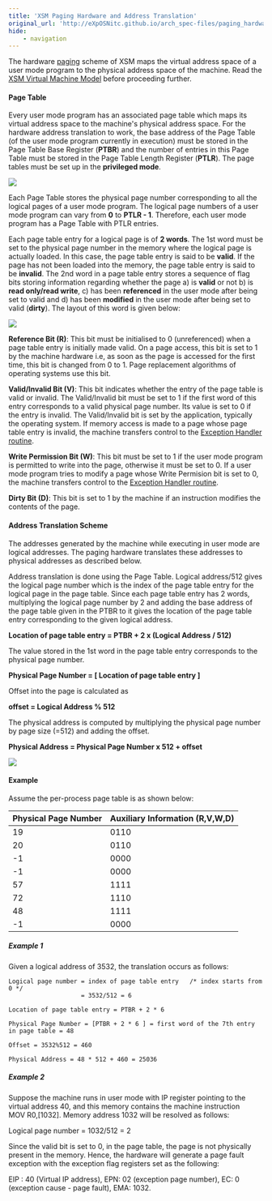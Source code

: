 ```yaml
---
title: 'XSM Paging Hardware and Address Translation'
original_url: 'http://eXpOSNitc.github.io/arch_spec-files/paging_hardware.html'
hide:
    - navigation
---
```


The hardware [paging](http://en.wikipedia.org/wiki/Paging) scheme of XSM maps the virtual address space of a user mode program to the physical address space of the machine. Read the [XSM Virtual Machine Model](../virtual-machine-spec.md) before proceeding further.

  

#### **Page Table**

Every user mode program has an associated page table which maps its virtual address space to the machine's physical address space. For the hardware address translation to work, the base address of the Page Table (of the user mode program currently in execution) must be stored in the Page Table Base Register (**PTBR**) and the number of entries in this Page Table must be stored in the Page Table Length Register (**PTLR**). The page tables must be set up in the **privileged mode**.

![](http://exposnitc.github.io/img/architecture/Page_Table_Structure.png)

  

Each Page Table stores the physical page number corresponding to all the logical pages of a user mode program. The logical page numbers of a user mode program can vary from **0** to **PTLR - 1**. Therefore, each user mode program has a Page Table with PTLR entries.

Each page table entry for a logical page is of **2 words**. The 1st word must be set to the physical page number in the memory where the logical page is actually loaded. In this case, the page table entry is said to be **valid**. If the page has not been loaded into the memory, the page table entry is said to be **invalid**. The 2nd word in a page table entry stores a sequence of flag bits storing information regarding whether the page a) is **valid** or not b) is **read only/read write**, c) has been **referenced** in the user mode after being set to valid and d) has been **modified** in the user mode after being set to valid (**dirty**). The layout of this word is given below:

![](http://exposnitc.github.io/img/aux_info.png)

**Reference Bit (R)**: This bit must be initialised to 0 (unreferenced) when a page table entry is initially made valid. On a page access, this bit is set to 1 by the machine hardware i.e, as soon as the page is accessed for the first time, this bit is changed from 0 to 1. Page replacement algorithms of operating systems use this bit.

**Valid/Invalid Bit (V)**: This bit indicates whether the entry of the page table is valid or invalid. The Valid/Invalid bit must be set to 1 if the first word of this entry corresponds to a valid physical page number. Its value is set to 0 if the entry is invalid. The Valid/Invalid bit is set by the application, typically the operating system. If memory access is made to a page whose page table entry is invalid, the machine transfers control to the [Exception Handler routine](../os-design/exe-handler.md).

**Write Permission Bit (W)**: This bit must be set to 1 if the user mode program is permitted to write into the page, otherwise it must be set to 0. If a user mode program tries to modify a page whose Write Permision bit is set to 0, the machine transfers control to the [Exception Handler routine](../os-design/exe-handler.md).

**Dirty Bit (D)**: This bit is set to 1 by the machine if an instruction modifies the contents of the page.

  
  

#### **Address Translation Scheme**

The addresses generated by the machine while executing in user mode are logical addresses. The paging hardware translates these addresses to physical addresses as described below.

Address translation is done using the Page Table. Logical address/512 gives the logical page number which is the index of the page table entry for the logical page in the page table. Since each page table entry has 2 words, multiplying the logical page number by 2 and adding the base address of the page table given in the PTBR to it gives the location of the page table entry corresponding to the given logical address.

**Location of page table entry = PTBR + 2 x (Logical Address / 512)**

The value stored in the 1st word in the page table entry corresponds to the physical page number.

**Physical Page Number = \[ Location of page table entry \]**

Offset into the page is calculated as

**offset = Logical Address % 512**

The physical address is computed by multiplying the physical page number by page size (=512) and adding the offset.

**Physical Address = Physical Page Number x 512 + offset**

  
  
![](http://exposnitc.github.io/img/address_translation.png)  
  

#### Example

Assume the per-process page table is as shown below:

| Physical Page Number | Auxiliary Information (R,V,W,D) |
| -------------------- | ------------------------------- |
| 19                   | 0110                            |
| 20                   | 0110                            |
| -1                   | 0000                            |
| -1                   | 0000                            |
| 57                   | 1111                            |
| 72                   | 1110                            |
| 48                   | 1111                            |
| -1                   | 0000                            |



##### Example 1

Given a logical address of 3532, the translation occurs as follows:
```
Logical page number = index of page table entry   /* index starts from 0 */
                    = 3532/512 = 6

Location of page table entry = PTBR + 2 * 6

Physical Page Number = [PTBR + 2 * 6 ] = first word of the 7th entry in page table = 48

Offset = 3532%512 = 460

Physical Address = 48 * 512 + 460 = 25036
```

##### Example 2

Suppose the machine runs in user mode with IP register pointing to the virtual address 40, and this memory contains the machine instruction  
MOV R0,\[1032\]. Memory address 1032 will be resolved as follows:

Logical page number = 1032/512 = 2

Since the valid bit is set to 0, in the page table, the page is not physically present in the memory. Hence, the hardware will generate a page fault exception with the exception flag registers set as the following:

EIP : 40 (Virtual IP address), EPN: 02 (exception page number), EC: 0 (exception cause - page fault), EMA: 1032.